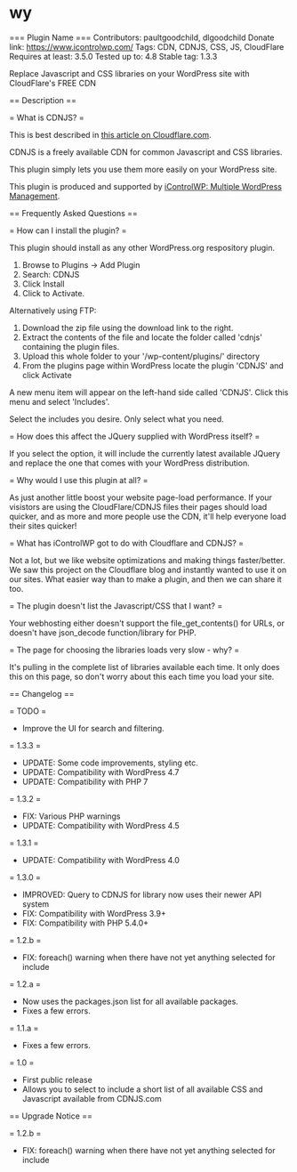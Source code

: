 # wy 
=== Plugin Name ===
Contributors: paultgoodchild, dlgoodchild
Donate link: https://www.icontrolwp.com/
Tags: CDN, CDNJS, CSS, JS, CloudFlare
Requires at least: 3.5.0
Tested up to: 4.8
Stable tag: 1.3.3

Replace Javascript and CSS libraries on your WordPress site with CloudFlare's FREE CDN

== Description ==

= What is CDNJS? =

This is best described in [this article on Cloudflare.com](http://blog.cloudflare.com/cdnjs-the-fastest-javascript-repo-on-the-web).

CDNJS is a freely available CDN for common Javascript and CSS libraries.

This plugin simply lets you use them more easily on your WordPress site.

This plugin is produced and supported by [iControlWP: Multiple WordPress Management](http://icwp.io/6y).


== Frequently Asked Questions ==

= How can I install the plugin? =

This plugin should install as any other WordPress.org respository plugin.

1.	Browse to Plugins -> Add Plugin
1.	Search: CDNJS
1.	Click Install
1.	Click to Activate.

Alternatively using FTP:

1.	Download the zip file using the download link to the right.
1.	Extract the contents of the file and locate the folder called 'cdnjs' containing the plugin files.
1.	Upload this whole folder to your '/wp-content/plugins/' directory
1.	From the plugins page within WordPress locate the plugin 'CDNJS' and click Activate

A new menu item will appear on the left-hand side called 'CDNJS'.  Click this menu and select 'Includes'.

Select the includes you desire.  Only select what you need.

= How does this affect the JQuery supplied with WordPress itself? =

If you select the option, it will include the currently latest available JQuery and replace the one that comes with your WordPress distribution.

= Why would I use this plugin at all? =

As just another little boost your website page-load performance.  If your visistors are using the CloudFlare/CDNJS files
their pages should load quicker, and as more and more people use the CDN, it'll help everyone load their sites quicker!

= What has iControlWP got to do with Cloudflare and CDNJS? =

Not a lot, but we like website optimizations and making things faster/better. We saw this project on the Cloudflare blog
and instantly wanted to use it on our sites.  What easier way than to make a plugin, and then we can share it too.

= The plugin doesn't list the Javascript/CSS that I want? =

Your webhosting either doesn't support the file_get_contents() for URLs, or doesn't have json_decode function/library for PHP.

= The page for choosing the libraries loads very slow - why? =

It's pulling in the complete list of libraries available each time.  It only does this on this page, so don't worry about
this each time you load your site.

== Changelog ==

= TODO =
* Improve the UI for search and filtering.

= 1.3.3 =

* UPDATE:	Some code improvements, styling etc.
* UPDATE:	Compatibility with WordPress 4.7
* UPDATE:	Compatibility with PHP 7

= 1.3.2 =

* FIX:		Various PHP warnings
* UPDATE:	Compatibility with WordPress 4.5

= 1.3.1 =

* UPDATE:	Compatibility with WordPress 4.0

= 1.3.0 =

* IMPROVED: Query to CDNJS for library now uses their newer API system
* FIX: Compatibility with WordPress 3.9+
* FIX: Compatibility with PHP 5.4.0+

= 1.2.b =

* FIX: foreach() warning when there have not yet anything selected for include

= 1.2.a =
* Now uses the packages.json list for all available packages.
* Fixes a few errors.

= 1.1.a =
* Fixes a few errors.

= 1.0 =
* First public release
* Allows you to select to include a short list of all available CSS and Javascript available from CDNJS.com

== Upgrade Notice ==

= 1.2.b =

* FIX: foreach() warning when there have not yet anything selected for include
